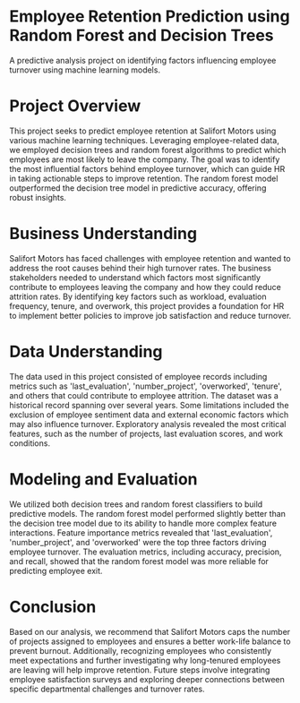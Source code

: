 # Employee Retention Prediction using Random Forest and Decision Trees
A predictive analysis project on identifying factors influencing employee turnover using machine learning models.

# Project Overview
This project seeks to predict employee retention at Salifort Motors using various machine learning techniques. Leveraging employee-related data, we employed decision trees and random forest algorithms to predict which employees are most likely to leave the company. The goal was to identify the most influential factors behind employee turnover, which can guide HR in taking actionable steps to improve retention. The random forest model outperformed the decision tree model in predictive accuracy, offering robust insights.

# Business Understanding
Salifort Motors has faced challenges with employee retention and wanted to address the root causes behind their high turnover rates. The business stakeholders needed to understand which factors most significantly contribute to employees leaving the company and how they could reduce attrition rates. By identifying key factors such as workload, evaluation frequency, tenure, and overwork, this project provides a foundation for HR to implement better policies to improve job satisfaction and reduce turnover.

# Data Understanding
The data used in this project consisted of employee records including metrics such as 'last_evaluation', 'number_project', 'overworked', 'tenure', and others that could contribute to employee attrition. The dataset was a historical record spanning over several years. Some limitations included the exclusion of employee sentiment data and external economic factors which may also influence turnover. Exploratory analysis revealed the most critical features, such as the number of projects, last evaluation scores, and work conditions.

# Modeling and Evaluation
We utilized both decision trees and random forest classifiers to build predictive models. The random forest model performed slightly better than the decision tree model due to its ability to handle more complex feature interactions. Feature importance metrics revealed that 'last_evaluation', 'number_project', and 'overworked' were the top three factors driving employee turnover. The evaluation metrics, including accuracy, precision, and recall, showed that the random forest model was more reliable for predicting employee exit.

# Conclusion
Based on our analysis, we recommend that Salifort Motors caps the number of projects assigned to employees and ensures a better work-life balance to prevent burnout. Additionally, recognizing employees who consistently meet expectations and further investigating why long-tenured employees are leaving will help improve retention. Future steps involve integrating employee satisfaction surveys and exploring deeper connections between specific departmental challenges and turnover rates.
